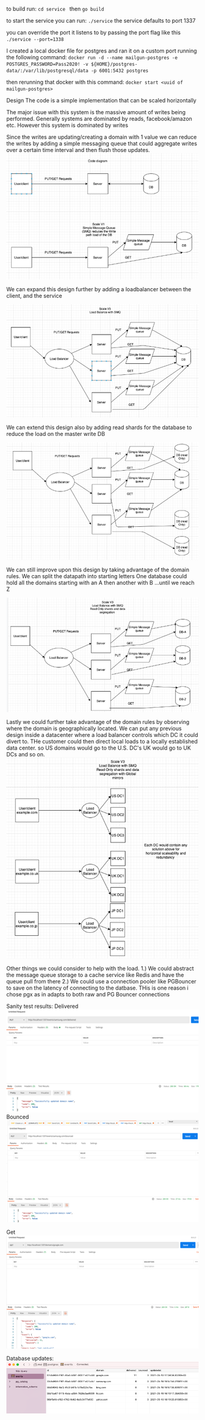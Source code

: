 to build run: `cd service ` then `go build`

to start the service you can run: `./service` the service defaults to port 1337

you can override the port it listens to by passing the port flag like this `./service --port=1338`


I created a local docker file for postgres and ran it on a custom port running the following command:
`docker run -d --name mailgun-postgres -e POSTGRES_PASSWORD=Pass2020! -v ${HOME}/postgres-data/:/var/lib/postgresql/data -p 6001:5432 postgres`

then rerunning that docker with this command:
`docker start <uuid of mailgun-postgres>`


Design 
The code is a simple implementation that can be scaled horizontally

The major issue with this system is the massive amount of writes being performed. 
Generally systems are dominated by reads, facebook/amazon etc. 
However this system is dominated by writes

Since the writes are updating/creating a domain with 1 value we can reduce the writes by adding a simple
messaging queue that could aggregate writes over a certain time interval and then flush those updates. 
![Alt text](pictures/code_diagram.png?raw=true "Code Diagram")

We can expand this design further by adding a loadbalancer between the client, and the service

![Alt text](pictures/scale1.png?raw=true "Scale Option 1")

We can extend this design also by adding read shards for the database to reduce the load on the
master write DB

![Alt text](pictures/scale2.png?raw=true "Scale Option 2")

We can still improve upon this design by taking advantage of the domain rules. We can split the datapath
into starting letters One database could hold all the domains starting with an A then another with B ...until we reach Z


![Alt text](pictures/scale3.png?raw=true "Scale Option 3")

Lastly we could further take advantage of the domain rules by observing where the domain is geographically located.
We can put any previous design inside a datacenter where a load balancer controls which DC it could divert to.
THe customer could then direct local loads to a locally established data center. so US domains would go to the U.S. DC's
UK would go to UK DCs and so on. 
![Alt text](pictures/scale4.png?raw=true "Scale Option 4")

Other things we could consider to help with the load.
1.) We could abstract the message queue storage to a cache service like Redis and have the queue pull from there
2.) We could use a connection pooler like PGBouncer to save on the latency of connecting to the datbase. THis is one reason i chose pgx as in
adapts to both raw and PG Bouncer connections


Sanity test results:
Delivered
![Alt text](pictures/test1.png?raw=true "Delivered")
Bounced
![Alt text](pictures/test2.png?raw=true "Bounced")

Get
![Alt text](pictures/test3.png?raw=true "GET")

Database updates:
![Alt text](pictures/db_updates.png?raw=true "GET")

